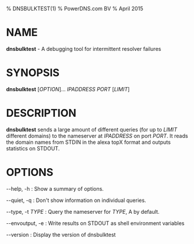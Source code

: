 % DNSBULKTEST(1)
% PowerDNS.com BV
% April 2015

# NAME
**dnsbulktest** - A debugging tool for intermittent resolver failures

# SYNOPSIS
**dnsbulktest** [*OPTION*]... *IPADDRESS* *PORT* [*LIMIT*]

# DESCRIPTION
**dnsbulktest** sends a large amount of different queries (for up to *LIMIT*
different domains) to the nameserver at *IPADDRESS* on port *PORT*. It reads the
domain names from STDIN in the alexa topX format and outputs statistics on STDOUT.

# OPTIONS
--help, -h
:    Show a summary of options.

--quiet, -q
:    Don't show information on individual queries.

--type, -t *TYPE*
:    Query the nameserver for *TYPE*, A by default.

--envoutput, -e
:    Write results on STDOUT as shell environment variables

--version
:    Display the version of dnsbulktest
